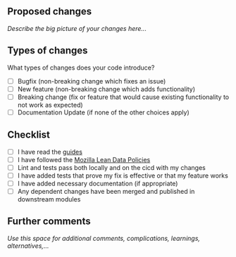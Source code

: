 ## Proposed changes

_Describe the big picture of your changes here..._

## Types of changes

What types of changes does your code introduce?
- [ ] Bugfix (non-breaking change which fixes an issue)
- [ ] New feature (non-breaking change which adds functionality)
- [ ] Breaking change (fix or feature that would cause existing functionality to not work as expected)
- [ ] Documentation Update (if none of the other choices apply)

## Checklist

- [ ] I have read the [guides](/containerized-microservice-template/guides/) 
- [ ] I have followed the [Mozilla Lean Data Policies](https://www.mozilla.org/en-US/about/policy/lean-data/) 
- [ ] Lint and tests pass both locally and on the cicd with my changes
- [ ] I have added tests that prove my fix is effective or that my feature works
- [ ] I have added necessary documentation (if appropriate)
- [ ] Any dependent changes have been merged and published in downstream modules

## Further comments

_Use this space for additional comments, complications, learnings, alternatives,..._

